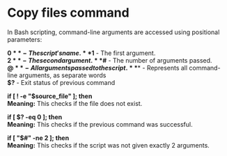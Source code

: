# Copy files command 
In Bash scripting, command-line arguments are accessed using positional parameters:  

**$0** - The script's name.  
**$1** - The first argument.  
**$2** - The second argument.  
**$#** - The number of arguments passed.  
**$@** - All arguments passed to the script.  
**$*** - Represents all command-line arguments, as separate words  
**$?** - Exit status of previous command  

**if [ ! -e "$source_file" ]; then**  
**Meaning:** This checks if the file does not exist.  

**if [ $? -eq 0 ]; then**  
**Meaning:** This checks if the previous command was successful.  

**if [ "$#" -ne 2 ]; then**  
**Meaning:** This checks if the script was not given exactly 2 arguments.  
